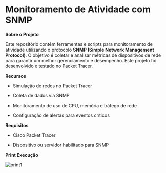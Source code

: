 # Monitoramento de Atividade com SNMP

**Sobre o Projeto**

Este repositório contém ferramentas e scripts para monitoramento de atividade utilizando o protocolo **SNMP (Simple Network Management Protocol)**. O objetivo é coletar e analisar métricas de dispositivos de rede para garantir um melhor gerenciamento e desempenho. Este projeto foi desenvolvido e testado no Packet Tracer.

**Recursos**

- Simulação de redes no Packet Tracer

- Coleta de dados via SNMP

- Monitoramento de uso de CPU, memória e tráfego de rede

- Configuração de alertas para eventos críticos 

**Requisitos**

- Cisco Packet Tracer

- Dispositivo ou servidor habilitado para SNMP

**Print Execução**

![print1](https://github.com/user-attachments/assets/76cd2cc6-0e75-45c8-af55-c6c401ec4864)


